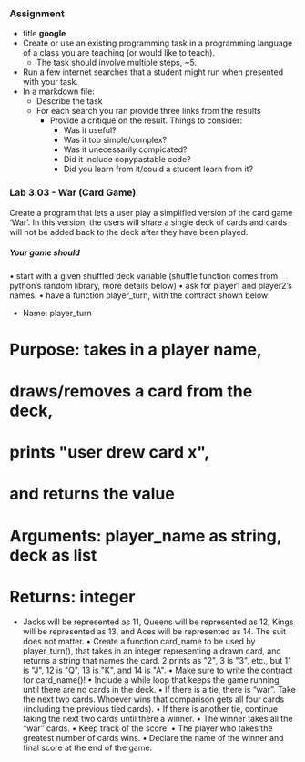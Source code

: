 ### Assignment
* title **google**
* Create or use an existing programming task in a programming language of a class you are teaching (or would like to teach).
  - The task should involve multiple steps, ~5.
* Run a few internet searches that a student might run when presented with your task.
* In a markdown file:
  - Describe the task
  - For each search you ran provide three links from the results
    - Provide a critique on the result. Things to consider:
      - Was it useful?
      - Was it too simple/complex?
      - Was it unecessarily compicated?
      - Did it include copypastable code?
      - Did you learn from it/could a student learn from it?
### Lab 3.03 - War (Card Game)
Create a program that lets a user play a simplified version of the card game ‘War’. In this version, the
users will share a single deck of cards and cards will not be added back to the deck after they have been
played.
##### Your game should
• start with a given shuffled deck variable (shuffle function comes from python’s random library,
more details below)
• ask for player1 and player2’s names.
• have a function player_turn, with the contract shown below:
* Name: player_turn
 # Purpose: takes in a player name,
 # draws/removes a card from the deck,
 # prints "user drew card x",
 # and returns the value
 # Arguments: player_name as string, deck as list
 # Returns: integer
* Jacks will be represented as 11, Queens will be represented as 12, Kings will be represented as 13,
and Aces will be represented as 14. The suit does not matter.
• Create a function card_name to be used by player_turn(), that takes in an integer
representing a drawn card, and returns a string that names the card. 2 prints as "2", 3 is "3",
etc., but 11 is "J", 12 is "Q", 13 is "K", and 14 is "A".
• Make sure to write the contract for card_name()!
• Include a while loop that keeps the game running until there are no cards in the deck.
• If there is a tie, there is “war”. Take the next two cards. Whoever wins that comparison gets all four
cards (including the previous tied cards).
• If there is another tie, continue taking the next two cards until there a winner.
• The winner takes all the “war” cards.
• Keep track of the score.
• The player who takes the greatest number of cards wins.
• Declare the name of the winner and final score at the end of the game.

 

